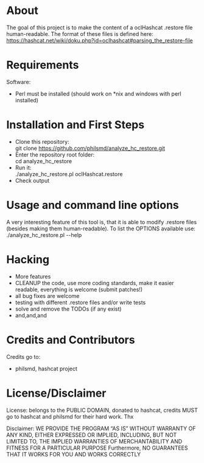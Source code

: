 # About

The goal of this project is to make the content of a oclHashcat .restore file human-readable.
The format of these files is defined here: https://hashcat.net/wiki/doku.php?id=oclhashcat#parsing_the_restore-file

# Requirements

Software:  
- Perl must be installed (should work on *nix and windows with perl installed)


# Installation and First Steps

* Clone this repository:  
    git clone https://github.com/philsmd/analyze_hc_restore.git  
* Enter the repository root folder:  
    cd analyze_hc_restore
* Run it:  
    ./analyze_hc_restore.pl oclHashcat.restore
* Check output

# Usage and command line options

A very interesting feature of this tool is, that it is able to modify .restore files (besides making them human-readable).
To list the OPTIONS available use:  
    ./analyze_hc_restore.pl --help

# Hacking

* More features
* CLEANUP the code, use more coding standards, make it easier readable, everything is welcome (submit patches!)
* all bug fixes are welcome
* testing with different .restore files and/or write tests
* solve and remove the TODOs (if any exist)
* and,and,and

# Credits and Contributors 
Credits go to:  
  
* philsmd, hashcat project

# License/Disclaimer

License: belongs to the PUBLIC DOMAIN, donated to hashcat, credits MUST go to hashcat and philsmd for their hard work. Thx  
  
Disclaimer: WE PROVIDE THE PROGRAM “AS IS” WITHOUT WARRANTY OF ANY KIND, EITHER EXPRESSED OR IMPLIED, INCLUDING, BUT NOT LIMITED TO, THE IMPLIED WARRANTIES OF MERCHANTABILITY AND FITNESS FOR A PARTICULAR PURPOSE Furthermore, NO GUARANTEES THAT IT WORKS FOR YOU AND WORKS CORRECTLY
